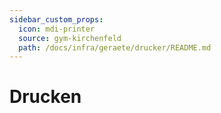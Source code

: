 ```yaml
---
sidebar_custom_props:
  icon: mdi-printer
  source: gym-kirchenfeld
  path: /docs/infra/geraete/drucker/README.md
---
```


#  Drucken


<Features/>

<!--
Anleitungen zum Drucken, Kopieren und Scannen für Schüler:innen und Lehrpersonen.

[:mdi-account-multiple: Schüler:innen](druck_sus/)

[:mdi-briefcase-variant: Lehrer:innen](druck_lul/)
-->
